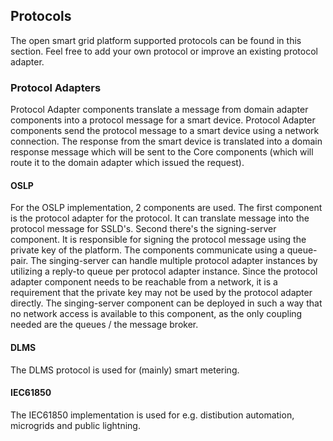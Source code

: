 ## Protocols
The open smart grid platform supported protocols can be found in this section. Feel free to add your own protocol or improve an existing protocol adapter.

### Protocol Adapters

Protocol Adapter components translate a message from domain adapter components into a protocol message for a smart device. Protocol Adapter components send the protocol message to a smart device using a network connection. The response from the smart device is translated into a domain response message which will be sent to the Core components (which will route it to the domain adapter which issued the request).

#### OSLP

For the OSLP implementation, 2 components are used. The first component is the protocol adapter for the protocol. It can translate message into the protocol message for SSLD's. Second there's the signing-server component. It is responsible for signing the protocol message using the private key of the platform. The components communicate using a queue-pair. The singing-server can handle multiple protocol adapter instances by utilizing a reply-to queue per protocol adapter instance. Since the protocol adapter component needs to be reachable from a network, it is a requirement that the private key may not be used by the protocol adapter directly. The singing-server component  can be deployed in such a way that no network access is available to this component, as the only coupling needed are the queues / the message broker.

#### DLMS

The DLMS protocol is used for (mainly) smart metering.

#### IEC61850

The IEC61850 implementation is used for e.g. distibution automation, microgrids and public lightning.
